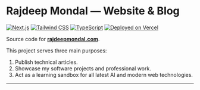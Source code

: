 # Rajdeep Mondal — Website & Blog

[![Next.js](https://img.shields.io/badge/Built%20with-Next.js-000000?style=flat&logo=next.js&logoColor=white)](https://nextjs.org)
[![Tailwind CSS](https://img.shields.io/badge/Styled%20with-Tailwind%20CSS-38B2AC?style=flat&logo=tailwind-css&logoColor=white)](https://tailwindcss.com)
[![TypeScript](https://img.shields.io/badge/TypeScript-007ACC?style=flat&logo=typescript&logoColor=white)](https://www.typescriptlang.org)
[![Deployed on Vercel](https://img.shields.io/badge/Deploy-Vercel-000000?style=flat&logo=vercel&logoColor=white)](https://vercel.com)

Source code for **[rajdeepmondal.com](https://www.rajdeepmondal.com)**.

This project serves three main purposes:

1.  Publish technical articles.
2.  Showcase my software projects and professional work.
3.  Act as a learning sandbox for all latest AI and modern web technologies.

---
